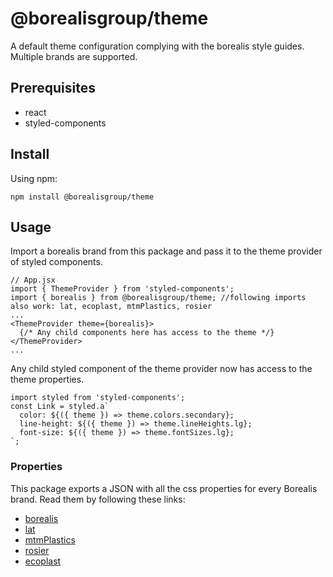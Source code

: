 # @borealisgroup/theme

A default theme configuration complying with the borealis style guides. Multiple brands are supported.  

## Prerequisites

- react
- styled-components

## Install

Using npm:

```
npm install @borealisgroup/theme
```

## Usage

Import a borealis brand from this package and pass it to the theme provider of styled components.


```JS
// App.jsx
import { ThemeProvider } from 'styled-components';
import { borealis } from @borealisgroup/theme; //following imports also work: lat, ecoplast, mtmPlastics, rosier
...
<ThemeProvider theme={borealis}>
  {/* Any child components here has access to the theme */}
</ThemeProvider>
...
```

Any child styled component of the theme provider now has access to the theme properties.
```JS
import styled from 'styled-components';
const Link = styled.a`
  color: ${({ theme }) => theme.colors.secondary};
  line-height: ${({ theme }) => theme.lineHeights.lg};
  font-size: ${({ theme }) => theme.fontSizes.lg};
`;
```

### Properties

This package exports a JSON with all the css properties for every Borealis brand. Read them by following these links: 
- [borealis](src/brands/borealis.json)
- [lat](src/brands/lat.json)
- [mtmPlastics](src/brands/mtmPlastics.json)
- [rosier](src/brands/rosier.json)
- [ecoplast](src/brands/ecoplast.json)